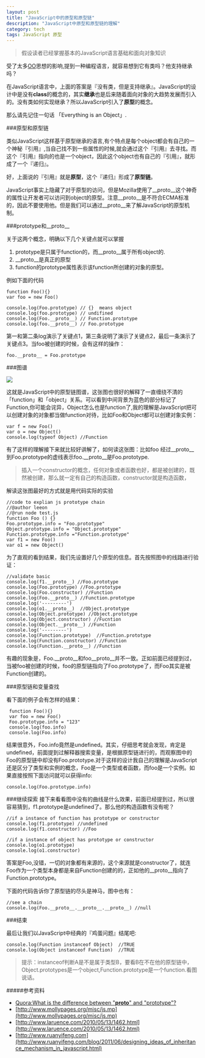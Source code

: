 ```yaml
---
layout: post
title: "JavaScript中的原型和原型链"
description: "JavaScript中原型和原型链的理解"
category: tech
tags: JavaScript 原型
---
```


> 假设读者已经掌握基本的JavaScript语言基础和面向对象知识

受了太多[OO](http://en.wikipedia.org/wiki/Object-oriented_programming)思想的影响,提到一种编程语言，就容易想到它有类吗？他支持继承吗？

在JavaScript语言中，上面的答案是『没有类，但是支持继承』。JavaScript的设计中是没有**class**的概念的，其实**继承**也是后来随着面向对象的大趋势发展而引入的。没有类如何实现继承？所以JavaScript引入了**原型**的概念。

那么请先记住一句话 「Everything is an Object」.


###原型和原型链

类似JavaScript这样基于原型继承的语言,有个特点是每个object都会有自己的一个神秘『引用』,当自己找不到一些属性的时候,就会通过这个『引用』去寻找。而这个『引用』指向的也是一个object，因此这个object也有自己的『引用』，就形成了一个『递归』。

好，上面说的『引用』就是**原型**，这个『递归』形成了**原型链**。

JavaScript事实上隐藏了对于原型的访问，但是Mozilla使用了\_\_proto\_\_这个神奇的属性让开发者可以访问到object的原型。注意\_\_proto\_\_是不符合ECMA标准的，因此不要使用他。但是我们可以通过\_\_proto\_\_来了解JavaScript的原型机制。


###prototype和\_\_proto\_\_

关于这两个概念，明确以下几个关键点就可以掌握

1. prototype是只属于function的，而\_\_proto\_\_属于所有object的.
2. \_\_proto\_\_是真正的原型
3. function的prototype属性表示该function所创建的对象的原型。


例如下面的代码

    function Foo(){}
    var foo = new Foo()

    console.log(Foo.prototype) // {}  means object
    console.log(foo.prototype) // undifined
    console.log(Foo.__proto__) // Function.prototype
    console.log(foo.__proto__) // Foo.prototype

第一和第二条log演示了关键点1，第三条说明了演示了关键点2，最后一条演示了关键点3。当foo被创建的时候，会有这样的操作：
    
    foo.__proto__ = Foo.prototype


###图谱

![](http://www.mollypages.org/misc/jsobj.jpg)

这就是JavaScript中的原型链图谱，这张图也很好的解释了一直缠绕不清的「function」和「object」关系。可以看到中间背景为蓝色的部分标记了Function,你可能会诧异，Object怎么也是function了,我的理解是JavaScript把可以创建对象的对象都当做function对待，比如Foo和Object都可以创建对象实例：

    var f = new Foo()
    var o = new Object()
    console.log(typeof Object) //Function
    
有了这样的理解接下来就比较好讲解了，如何读这张图：比如foo 经过\_\_proto\_\_到Foo.prototype的虚线表示foo.\_\_proto\_\_是Foo.prototype.

>插入一个constructor的概念，任何对象或者函数也好，都是被创建的，既然被创建，那么就一定有自己的构造函数，constructor就是构造函数，

解读这张图最好的方式就是用代码实际的实验

    //code to explian js prototype chain
	//@author leeon
	//@run node test.js
	function Foo () {}
	Foo.prototype.info = "Foo.prototype"
	Object.prototype.info = "Object.prototype"
	Function.prototype.info ="Function.prototype"
	var f1 = new Foo()
	var o1 = new Object()
	
为了直观的看到结果，我们先设置好几个原型的信息。首先按照图中的线路进行验证：

    //validate basic 
	console.log(f1.__proto__) //Foo.prototype
	console.log(Foo.prototype) //Foo.prototype
	console.log(Foo.constructor) //Function
	console.log(Foo.__proto__) //Function.prototype
	console.log('---------')
	console.log(o1.__proto__)  //Object.prototype
	console.log(Object.prototype) //Object.prototype
	console.log(Object.constructor) //Fucntion
	console.log(Object.__proto__) //Function
	console.log('---------')
	console.log(Function.prototype)  //Function.prototype
	console.log(Function.constructor) //Function
	console.log(Function.__proto__) //Function
	
有趣的现象是，Foo.\_\_proto\_\_和foo\_\_proto\_\_并不一致。正如前面已经提到过，当被foo被创建的时候，foo的原型链指向了Foo.prototype了，而Foo其实是被Function创建的。

###原型链和变量查找

看下面的例子会有怎样的结果：

     function Foo(){}
	 var foo = new Foo()
	 Foo.prototype.info = "123"
	 console.log(foo.info)
	 console.log(Foo.info)
结果很意外，Foo.info竟然是undefined。其实，仔细思考就会发现，肯定是undefined，前面提到过解释器搜索变量，是根据原型链进行的，而观察图中的Foo的原型链中却没有Foo.prototype.对于这样的设计我自己的理解是JavaScript还是区分了类型和实例的概念，Foo是一个类型或者函数，而foo是一个实例。如果直接按照下面访问就可以获得info:

    console.log(Foo.prototype.info)


###继续探索
接下来看看图中没有的曲线是什么效果，前面已经提到过，所以很容易猜到，f1.prototype是undefined了。那么他的构造函数有没有呢？

    //if a instance of function has prototype or constructor
	console.log(f1.prototype) //undefined
	console.log(f1.constructor) //Foo

	//if a instance of object has prototype or constructor
	console.log(o1.prototype)
	console.log(o1.constructor)

答案是Foo,没错，一切的对象都有来源的，这个来源就是constructor了，就连Foo作为一个类型本身都是来自Function创建的的，正如他的\_\_proto\_\_指向了Function.prototype。

下面的代码告诉你了原型链的尽头是神马，图中也有：

    //see a chain 
    console.log(Foo.__proto__.__proto__.__proto__) //null
    
###结束

最后让我们以JavaScript中经典的『鸡蛋问题』结尾吧:

    console.log(Function instanceof Object)  //TRUE
    console.log(Object instanceof Function)  //TRUE
    
>提示：instanceof判断A是不是属于类型B，要看B在不在他的原型链中，Object.prototypes是一个object,Function.prototype是一个function.看图说话。



#####参考资料

+ [Quora:What is the difference between "__proto__" and "prototype"?](http://www.quora.com/JavaScript-programming-language/What-is-the-difference-between-__proto__-and-prototype)
+ [http://www.mollypages.org/misc/js.mp](http://www.mollypages.org/misc/js.mp)
+ [http://www.laruence.com/2010/05/13/1462.html](http://www.laruence.com/2010/05/13/1462.html)
+ [http://www.ruanyifeng.com](http://www.ruanyifeng.com/blog/2011/06/designing_ideas_of_inheritance_mechanism_in_javascript.html)
